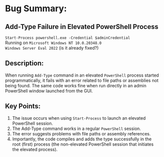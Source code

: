 # Bug Summary: 
## Add-Type Failure in Elevated PowerShell Process
`Start-Process powershell.exe -Credential $adminCredential` </br>
Running on `Microsoft Windows NT 10.0.20348.0`</br> `Windows Server Eval 2022` (is it already fixed?)

## Description:
When running `Add-Type` command in an elevated `PowerShell` process started programmatically, it fails with an error related to file paths or assemblies not being found. The same code works fine when run directly in an admin PowerShell window launched from the GUI.

## Key Points:
1. The issue occurs when using `Start-Process` to launch an elevated PowerShell session.
2. The Add-Type command works in a regular `PowerShell` session.
3. The error suggests problems with file paths or assembly references.
4. Importantly, the code compiles and adds the type successfully in the root (first) process (the non-elevated PowerShell session that initiates the elevated process).
